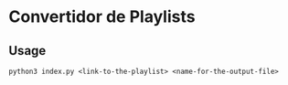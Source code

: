 # Convertidor de Playlists

## Usage
`python3 index.py <link-to-the-playlist> <name-for-the-output-file>`